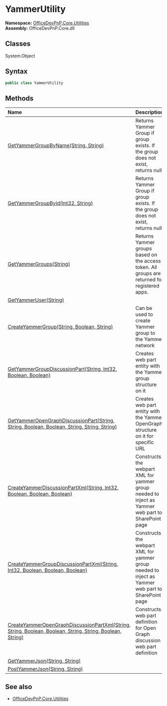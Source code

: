 # YammerUtility
  

**Namespace:** [OfficeDevPnP.Core.Utilities](OfficeDevPnP.Core.Utilities.md)  
**Assembly:** OfficeDevPnP.Core.dll  
## Classes
System.Object  
## Syntax
```C#
public class YammerUtility
```
## Methods
|**Name**|**Description**|
|:-----|:-----|
| [GetYammerGroupByName(String, String)](YammerUtilityGetYammerGroupByNameStringString.md) | Returns Yammer Group if group exists. If the group does not exist, returns null.
| [GetYammerGroupById(Int32, String)](YammerUtilityGetYammerGroupByIdInt32String.md) | Returns Yammer Group if group exists. If the group does not exist, returns null.
| [GetYammerGroups(String)](YammerUtilityGetYammerGroupsString.md) | Returns Yammer groups based on the access token. All groups are returned for registered apps.
| [GetYammerUser(String)](YammerUtilityGetYammerUserString.md) | 
| [CreateYammerGroup(String, Boolean, String)](YammerUtilityCreateYammerGroupStringBooleanString.md) | Can be used to create Yammer group to the Yammer network
| [GetYammerGroupDiscussionPart(String, Int32, Boolean, Boolean)](YammerUtilityGetYammerGroupDiscussionPartStringInt32BooleanBoolean.md) | Creates web part entity with the Yammer group structure on it
| [GetYammerOpenGraphDiscussionPart(String, String, Boolean, Boolean, String, String, String)](YammerUtilityGetYammerOpenGraphDiscussionPartStringStringBooleanBooleanStringStringString.md) | Creates web part entity with the Yammer OpenGraph structure on it for specific URL
| [CreateYammerDiscussionPartXml(String, Int32, Boolean, Boolean, Boolean)](YammerUtilityCreateYammerDiscussionPartXmlStringInt32BooleanBooleanBoolean.md) | Constructs the webpart XML for yammer group needed to inject as Yammer web part to SharePoint page
| [CreateYammerGroupDiscussionPartXml(String, Int32, Boolean, Boolean, Boolean)](YammerUtilityCreateYammerGroupDiscussionPartXmlStringInt32BooleanBooleanBoolean.md) | Constructs the webpart XML for yammer group needed to inject as Yammer web part to SharePoint page
| [CreateYammerOpenGraphDiscussionPartXml(String, String, Boolean, Boolean, String, String, Boolean, String)](YammerUtilityCreateYammerOpenGraphDiscussionPartXmlStringStringBooleanBooleanStringStringBooleanString.md) | Constructs web part definition for Open Graph discussion web part definition
| [GetYammerJson(String, String)](YammerUtilityGetYammerJsonStringString.md) | 
| [PostYammerJson(String, String)](YammerUtilityPostYammerJsonStringString.md) | 
## See also
- [OfficeDevPnP.Core.Utilities](OfficeDevPnP.Core.Utilities.md)
